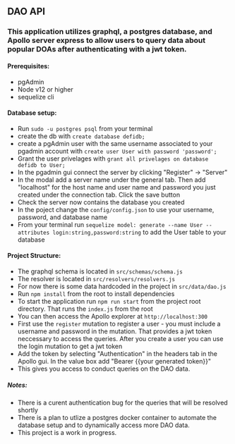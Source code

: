 ## DAO API

### This application utilizes graphql, a postgres database, and Apollo server express to allow users to query data about popular DOAs after authenticating with a jwt token.

#### Prerequisites:
- pgAdmin
- Node v12 or higher
- sequelize cli

#### Database setup:
- Run `sudo -u postgres psql` from your terminal
- create the db with `create database defidb;`
- create a pgAdmin user with the same username associated to your pgadmin account with `create user User with password 'password';`
- Grant the user privelages with `grant all privelages on database defidb to User;`
- In the pgadmin gui connect the server by clicking "Register" -> "Server" 
- In the modal add a server name under the general tab. Then add "localhost" for the host name and user name and password you just created under the connection tab. Click the save button
- Check the server now contains the database you created
- In the poject change the `config/config.json` to use your username, password, and database name
- From your terminal run `sequelize model: generate --name User --attributes login:string,password:string` to add the User table to your database

#### Project Structure:
- The graphql schema is located in `src/schemas/schema.js`
- The resolver is located in `src/resolvers/resolvers.js`
- For now there is some data hardcoded in the project in `src/data/dao.js`
- Run `npm install` from the root to install dependencies
- To start the application run `npm run start` from the project root directory. That runs the `index.js` from the root
- You can then access the Apollo explorer at `http://localhost:300`
- First use the `register` mutation to register a user - you must include a username and password in the mutation. That provides a jwt token neccessary to access the queries. After you create a user you can use the login mutation to get a jwt token
- Add the token by selecting "Authentication" in the headers tab in the Apollo gui. In the value box add "Bearer {{your generated token}}"
- This gives you access to conduct queries on the DAO data.

##### Notes:
- There is a curent authentication bug for the queries that will be resolved shortly
- There is a plan to utlize a postgres docker container to automate the database setup and to dynamically access more DAO data. 
- This project is a work in progress.
